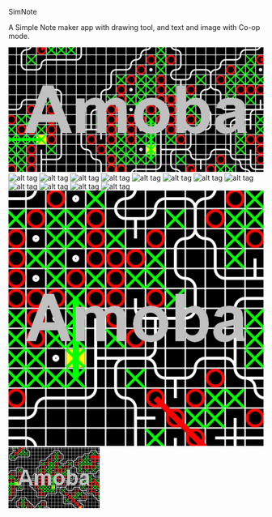 SimNote

A Simple Note maker app with drawing tool, and text and image with Co-op mode.

![alt tag](https://github.com/landroo/Amoba/blob/main/pictures/big.png)
![alt tag](https://github.com/landroo/Amoba/blob/main/pictures/p01.png)
![alt tag](https://github.com/landroo/Amoba/blob/main/pictures/p02.png)
![alt tag](https://github.com/landroo/Amoba/blob/main/pictures/p03.png)
![alt tag](https://github.com/landroo/Amoba/blob/main/pictures/p04.png)
![alt tag](https://github.com/landroo/Amoba/blob/main/pictures/t1001.png)
![alt tag](https://github.com/landroo/Amoba/blob/main/pictures/t1002.png)
![alt tag](https://github.com/landroo/Amoba/blob/main/pictures/t1003.png)
![alt tag](https://github.com/landroo/Amoba/blob/main/pictures/t1004.png)
![alt tag](https://github.com/landroo/Amoba/blob/main/pictures/t701.png)
![alt tag](https://github.com/landroo/Amoba/blob/main/pictures/t702.png)
![alt tag](https://github.com/landroo/Amoba/blob/main/pictures/t703.png)
![alt tag](https://github.com/landroo/Amoba/blob/main/pictures/t704.png)
![alt tag](https://github.com/landroo/Amoba/blob/main/pictures/icon.png)
![alt tag](https://github.com/landroo/Amoba/blob/main/pictures/small.png)

